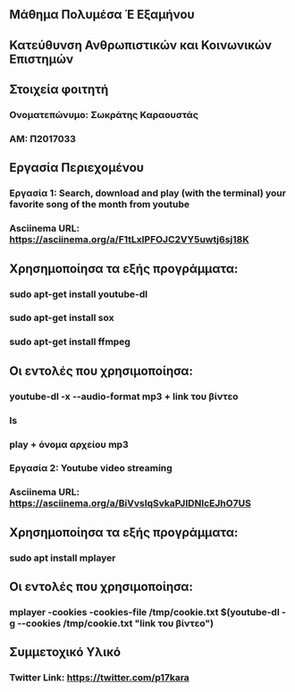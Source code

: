 ## Μάθημα Πολυμέσα Έ Εξαμήνου
## Κατεύθυνση Ανθρωπιστικών και Κοινωνικών Επιστημών

## Στοιχεία φοιτητή  
### Ονοματεπώνυμο: Σωκράτης Καραουστάς
### ΑΜ: Π2017033

## Εργασία Περιεχομένου
### Εργασία 1: Search, download and play (with the terminal) your favorite song of the month from youtube

### Asciinema URL: https://asciinema.org/a/F1tLxlPFOJC2VY5uwtj6sj18K

## Χρησημοποίησα τα εξής προγράμματα:
### sudo apt-get install youtube-dl
### sudo apt-get install sox
### sudo apt-get install ffmpeg

## Οι εντολές που χρησιμοποίησα:
### youtube-dl -x --audio-format mp3 + link του βίντεο
### ls
### play + όνομα αρχείου mp3

### Εργασία 2: Youtube video streaming

### Asciinema URL: https://asciinema.org/a/BiVvsIqSvkaPJIDNlcEJhO7US

## Χρησημοποίησα τα εξής προγράμματα:
### sudo apt install mplayer

## Οι εντολές που χρησιμοποίησα:
### mplayer -cookies -cookies-file /tmp/cookie.txt $(youtube-dl -g --cookies /tmp/cookie.txt "link του βίντεο")

## Συμμετοχικό Υλικό
### Twitter Link: https://twitter.com/p17kara
